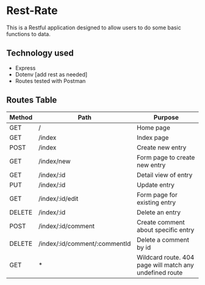 
# Rest-Rate
This is a Restful application designed to allow users to do some basic 
functions to data.
## Technology used
- Express 
- Dotenv [add rest as needed]
- Routes tested with Postman

## Routes Table
| Method | Path | Purpose |
|---|---|---|
| GET | / | Home page |
| GET | /index | Index page |
| POST | /index | Create new entry |
| GET | /index/new | Form page to create new entry |
| GET | /index/:id | Detail view of entry |
| PUT | /index/:id | Update entry |
| GET | /index/:id/edit | Form page for existing entry |
| DELETE | /index/:id | Delete an entry |
| POST | /index/:id/comment | Create comment about specific entry |
| DELETE | /index/:id/comment/:commentId | Delete a comment by id |
| GET | * | Wildcard route. 404 page will match any undefined route |